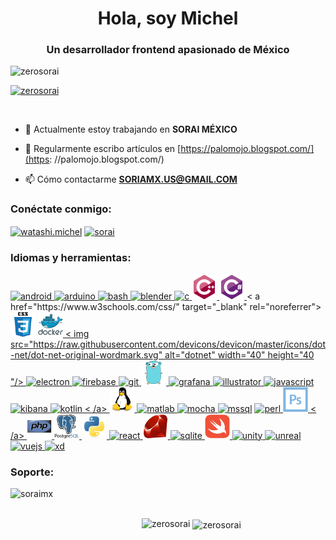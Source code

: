 <h1 align="center">Hola, soy Michel</h1>
<h3 align="center">Un desarrollador frontend apasionado de México</h3>

<p align="left"> <img src=" https://komarev.com/ghpvc/?username=zerosorai&label=Profile%20views&color=0e75b6&style=flat" alt="zerosorai" /> </p>

<p align="left"> <a href="https:/ /github.com/ryo-ma/github-profile-trofeo"><img src="https://github-perfil-trofeo.vercel.app/?username=zerosorai" alt="zerosorai" /></a > </p>

<p align="left"> <a href="https://twitter.com/" target="blank"><img src="https://img.shields.io/twitter/ seguir/?logo=twitter&style=para-la-insignia"alt="" /></a> </p>

- 🔭 Actualmente estoy trabajando en **SORAI MÉXICO**

- 📝 Regularmente escribo artículos en [https://palomojo.blogspot.com/](https: //palomojo.blogspot.com/)

- 📫 Cómo contactarme **SORIAMX.US@GMAIL.COM**

<h3 align="left">Conéctate conmigo:</h3>
<p align="left">
<a href="https:// fb.com/watashi.michel" target="en blanco"><img align="center" src="https://raw.githubusercontent.com/rahuldkjain/github-profile-readme-generator/master/src/images/ iconos/Social/facebook.svg" alt="watashi.michel" altura="30" ancho="40" /></a>
<a href="https://www.youtube.com/c/sorai" target="en blanco"><img align="center" src="https://raw.githubusercontent.com/rahuldkjain/github-profile-readme-generator/master/src/images/icons/Social/youtube.svg" alt="sorai" altura="30" ancho="40" /></a>
</p>

<h3 align="left">Idiomas y herramientas:</h3>
<p align="left"> <a href="https://developer.android.com" target="_blank" rel="noreferrer"> <img src="https://raw.githubusercontent.com/devicons /devicon/master/icons/android/android-original-wordmark.svg" alt="android" width="40" height="40"/> </a> <a href="https://www.arduino .cc/" target="_blank" rel="noreferrer"> <img src="https://cdn.worldvectorlogo.com/logos/arduino-1.svg" alt="arduino" width="40" height= "40"/> </a> <a href="https://www.gnu.org/software/bash/" target="_blank" rel="noreferrer"> <img src="https://www .vectorlogo.zone/logos/gnu_bash/gnu_bash-icon.svg" alt="bash" width="40" height="40"/> </a> <a href="https://www.blender.org/ " target="_blank" rel="noreferrer"> <img src="https://download.blender.org/branding/community/blender_community_badge_white.svg" alt="blender" width="40" height="40" /> </a> <a href="https://www.cprogramming.com/" target="_blank" rel="noreferrer"> <img src="https://raw.githubusercontent.com/devicons/ devicon/master/icons/c/c-original.svg" alt="c" width="40" height="40"/> </a> <a href="https://www.w3schools.com/cpp/" target="_blank" rel="noreferrer"> <img src="https://raw.githubusercontent.com/devicons/devicon/master/icons/cplusplus/cplusplus-original.svg" alt=" cplusplus" width="40" height="40"/> </a> <a href="https://www.w3schools.com/cs/" target="_blank" rel="noreferrer"> <img src ="https://raw.githubusercontent.com/devicons/devicon/master/icons/csharp/csharp-original.svg" alt="csharp" width="40" height="40"/> </a> < a href="https://www.w3schools.com/css/" target="_blank" rel="noreferrer"> <img src="https://raw.githubusercontent.com/devicons/devicon/master/icons/css3/css3-original-wordmark.svg" alt="css3" width="40" height="40"/> </a> <a href="https:// www.docker.com/" target="_blank" rel="noreferrer"> <img src="https://raw.githubusercontent.com/devicons/devicon/master/icons/docker/docker-original-wordmark.svg " alt="docker" width="40" height="40"/> </a> <a href="https://dotnet.microsoft.com/" target="_blank" rel="noreferrer"> < img src="https://raw.githubusercontent.com/devicons/devicon/master/icons/dot-net/dot-net-original-wordmark.svg" alt="dotnet" width="40" height="40 "/> </a><a href="https://www.electronjs.org" target="_blank" rel="noreferrer"> <img src="https://raw.githubusercontent.com/devicons/devicon/master/icons/electron /electron-original.svg" alt="electron" width="40" height="40"/> </a> <a href="https://firebase.google.com/" target="_blank" rel ="noreferrer"> <img src="https://www.vectorlogo.zone/logos/firebase/firebase-icon.svg" alt="firebase" width="40" height="40"/> </a > <a href="https://git-scm.com/" target="_blank" rel="noreferrer"> <img src="https://www.vectorlogo.zone/logos/git-scm/git-scm-icon.svg" alt="git" width="40" height="40"/> </a> <a href="https://golang.org" target="_blank" rel="noreferrer"> <img src="https://raw.githubusercontent.com/devicons/devicon/master/icons/go/go-original.svg" alt="go" width=" 40" height="40"/> </a> <a href="https://grafana.com" target="_blank" rel="noreferrer"> <img src="https://www.vectorlogo. zone/logos/grafana/grafana-icon.svg" alt="grafana" width="40" height="40"/> </a> <a href="https://www.adobe.com/es/ productos/ilustrador.html" target="_blank" rel="noreferrer"> <img src="https://www.vectorlogo.zone/logos/adobe_illustrator/adobe_illustrator-icon.svg" alt="illustrator" width="40" height="40"/> </a> <a href="https://developer.mozilla.org/en-US/docs/Web/JavaScript" target="_blank" rel="noreferrer"> <img src="https://raw .githubusercontent.com/devicons/devicon/master/icons/javascript/javascript-original.svg" alt="javascript" width="40" height="40"/> </a> <a href="https:/ /www.elastic.co/kibana" target="_blank" rel="noreferrer"> <img src="https://www.vectorlogo.zone/logos/elasticco_kibana/elasticco_kibana-icon.svg" alt="kibana" width="40" height="40"/> </a> <a href="https://kotlinlang.org" target="_blank " rel="noreferrer"> <img src="https://www.vectorlogo.zone/logos/kotlinlang/kotlinlang-icon.svg" alt="kotlin" width="40" height="40"/> < /a> <a href="https://www.linux.org/" target="_blank" rel="noreferrer"> <img src="https://raw.githubusercontent.com/devicons/devicon/master /icons/linux/linux-original.svg" alt="linux" width="40" height="40"/> </a> <a href="https://www.mathworks.com/"target="_blank" rel="noreferrer"> <img src="https://upload.wikimedia.org/wikipedia/commons/2/21/Matlab_Logo.png" alt="matlab" width="40" height= "40"/> </a> <a href="https://mochajs.org" target="_blank" rel="noreferrer"> <img src="https://www.vectorlogo.zone/logos/ mochajs/mochajs-icon.svg" alt="mocha" width="40" height="40"/> </a> <a href="https://www.microsoft.com/en-us/sql- servidor" target="_blank" rel="noreferrer"> <img src="https://www.svgrepo.com/show/303229/microsoft-sql-server-logo.svg" alt="mssql" width=" 40" altura="40"/></a> <a href="https://www.perl.org/" target="_blank" rel="noreferrer"> <img src="https://api.iconify.design/logos-perl. svg" alt="perl" width="40" height="40"/> </a> <a href="https://www.photoshop.com/en" target="_blank" rel="noreferrer" > <img src="https://raw.githubusercontent.com/devicons/devicon/master/icons/photoshop/photoshop-line.svg" alt="photoshop" width="40" height="40"/> < /a> <a href="https://www.php.net" target="_blank" rel="noreferrer"> <img src="https://raw.githubusercontent.com/devicons/devicon/master/icons/php/php-original.svg" alt="php" width="40" height="40"/> </a> <a href="https://www. postgresql.org" target="_blank" rel="noreferrer"> <img src="https://raw.githubusercontent.com/devicons/devicon/master/icons/postgresql/postgresql-original-wordmark.svg" alt= "postgresql" width="40" height="40"/> </a> <a href="https://www.python.org" target="_blank" rel="noreferrer"> <img src=" https://raw.githubusercontent.com/devicons/devicon/master/icons/python/python-original.svg" alt="python" width="40" height="40"/> </a><a href="https://reactjs.org/" target="_blank" rel="noreferrer"> <img src="https://raw.githubusercontent.com/devicons/devicon/master/icons/react/ react-original-wordmark.svg" alt="react" width="40" height="40"/> </a> <a href="https://www.ruby-lang.org/en/" target ="_blank" rel="noreferrer"> <img src="https://raw.githubusercontent.com/devicons/devicon/master/icons/ruby/ruby-original.svg" alt="ruby" width="40 " height="40"/> </a> <a href="https://www.sqlite.org/" target="_blank" rel="noreferrer"> <img src="https://www. vector logo.zone/logos/sqlite/sqlite-icon.svg" alt="sqlite" width="40" height="40"/> </a> <a href="https://developer.apple.com/swift/ " target="_blank" rel="noreferrer"> <img src="https://raw.githubusercontent.com/devicons/devicon/master/icons/swift/swift-original.svg" alt="swift" width= "40" height="40"/> </a> <a href="https://unity.com/" target="_blank" rel="noreferrer"> <img src="https://www. vectorlogo.zone/logos/unity3d/unity3d-icon.svg" alt="unity" width="40" height="40"/> </a> <a href="https://unrealengine.com/" objetivo ="_blank" rel="noreferrer"> <img src="https://raw.githubusercontent.com/kenangundogan/fontisto/036b7eca71aab1bef8e6a0518f7329f13ed62f6b/icons/svg/brand/unreal-engine.svg" alt="unreal" width="40 " height="40"/> </a> <a href="https://vuejs.org/" target="_blank" rel="noreferrer"> <img src="https://raw.githubusercontent. com/devicons/devicon/master/icons/vuejs/vuejs-original-wordmark.svg" alt="vuejs" width="40" height="40"/> </a> <a href="https:// www.adobe.com/products/xd.html" target="_blank" rel="noreferrer"> <img src="https://cdn.worldvectorlogo.com/logos/adobe-xd.svg"alt="xd" ancho="40" altura="40"/> </a> </p>


<h3 align="left">Soporte:</h3>
<p> <a href="https://ko-fi.com/soraimx"> <img align="left" src="https://cdn .ko-fi.com/cdn/kofi3.png?v=3" height="50" width="210" alt="soraimx" /></a> </p><br><br>


<p><img align="left" src="https://github-readme-stats.vercel.app/api/top-langs?username=zerosorai&show_icons=true&locale=en&layout=compact" alt="zerosorai" /> </p>

<p> <img align="center" src="https://github-readme-stats.vercel.app/api?username=zerosorai&show_icons=true&locale=en" alt="zerosorai" /> </p>


